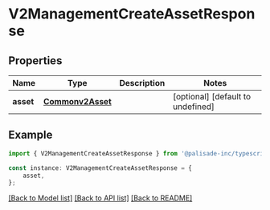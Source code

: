 # V2ManagementCreateAssetResponse


## Properties

Name | Type | Description | Notes
------------ | ------------- | ------------- | -------------
**asset** | [**Commonv2Asset**](Commonv2Asset.md) |  | [optional] [default to undefined]

## Example

```typescript
import { V2ManagementCreateAssetResponse } from '@palisade-inc/typescript-sdk';

const instance: V2ManagementCreateAssetResponse = {
    asset,
};
```

[[Back to Model list]](../README.md#documentation-for-models) [[Back to API list]](../README.md#documentation-for-api-endpoints) [[Back to README]](../README.md)
